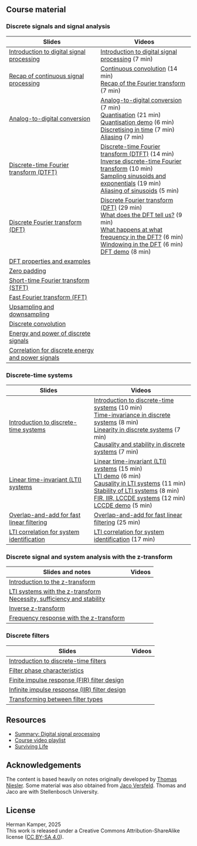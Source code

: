 ## Course material

### Discrete signals and signal analysis

| Slides | Videos |
|---|---|
| [Introduction to digital signal processing](slides/intro_dsp_slide.pdf) | [Introduction to digital signal processing](https://youtu.be/h9V4NM9Znb4&list=PLmZlBIcArwhMrUZ_njMmlO_T8gAWHihNS) (7 min) |
| [Recap of continuous signal processing](slides/recap_continuous_slide.pdf) | [Continuous convolution](https://youtu.be/doGQYZFEZc8&list=PLmZlBIcArwhMrUZ_njMmlO_T8gAWHihNS) (14 min) <br> [Recap of the Fourier transform](https://youtu.be/EEdfQ1z_F6k&list=PLmZlBIcArwhMrUZ_njMmlO_T8gAWHihNS) (7 min) |
| [Analog-to-digital conversion](slides/quantisation_sampling_slide.pdf) | [Analog-to-digital conversion](https://youtu.be/7axb-QfolGo&list=PLmZlBIcArwhMrUZ_njMmlO_T8gAWHihNS) (7 min) <br> [Quantisation](https://youtu.be/ZScd9UPCmtc&list=PLmZlBIcArwhMrUZ_njMmlO_T8gAWHihNS) (21 min) <br> [Quantisation demo](https://youtu.be/hZvD5tNGR8Q&list=PLmZlBIcArwhMrUZ_njMmlO_T8gAWHihNS) (6 min) <br> [Discretising in time](https://youtu.be/2k5tIecyHgU&list=PLmZlBIcArwhMrUZ_njMmlO_T8gAWHihNS) (7 min) <br> [Aliasing](https://youtu.be/60MjC9n4psA&list=PLmZlBIcArwhMrUZ_njMmlO_T8gAWHihNS) (7 min) |
| [Discrete-time Fourier transform (DTFT)](slides/dtft_slide.pdf) | [Discrete-time Fourier transform (DTFT)](https://youtu.be/rFOwsuoSIJc&list=PLmZlBIcArwhMrUZ_njMmlO_T8gAWHihNS) (14 min) <br> [Inverse discrete-time Fourier transform](https://youtu.be/j-IeNQNB_iM&list=PLmZlBIcArwhMrUZ_njMmlO_T8gAWHihNS) (10 min) <br> [Sampling sinusoids and exponentials](https://youtu.be/aS1bHaldf-k&list=PLmZlBIcArwhMrUZ_njMmlO_T8gAWHihNS) (19 min) <br> [Aliasing of sinusoids](https://youtu.be/xBN7jw5JpeA&list=PLmZlBIcArwhMrUZ_njMmlO_T8gAWHihNS) (5 min) |
| [Discrete Fourier transform (DFT)](slides/dft_slide.pdf) | [Discrete Fourier transform (DFT)](https://youtu.be/_rm8YpU9ozs&list=PLmZlBIcArwhMrUZ_njMmlO_T8gAWHihNS) (29 min) <br> [What does the DFT tell us?](https://youtu.be/oy9bwXWljjw&list=PLmZlBIcArwhMrUZ_njMmlO_T8gAWHihNS) (9 min) <br> [What happens at what frequency in the DFT?](https://youtu.be/hTHt-oxXQsk&list=PLmZlBIcArwhMrUZ_njMmlO_T8gAWHihNS) (6 min) <br> [Windowing in the DFT](https://youtu.be/UPL8AiLcEaU&list=PLmZlBIcArwhMrUZ_njMmlO_T8gAWHihNS) (6 min) <br> [DFT demo](https://youtu.be/ToVN7Bbw390&list=PLmZlBIcArwhMrUZ_njMmlO_T8gAWHihNS) (8 min)|
| [DFT properties and examples](slides/dft_properties_slide.pdf) | |
| [Zero padding](slides/zero_padding_slide.pdf) | |
| [Short-time Fourier transform (STFT)](slides/stft_slide.pdf) | |
| [Fast Fourier transform (FFT)](slides/fft_slide.pdf) | |
| [Upsampling and downsampling](slides/up_downsampling_slide.pdf) | |
| [Discrete convolution](slides/discrete_convolution_slide.pdf) | |
| [Energy and power of discrete signals](slides/discrete_energy_power_slide.pdf) | |
| [Correlation for discrete energy and power signals](slides/discrete_correlation_slide.pdf) | |

### Discrete-time systems

| Slides | Videos |
|---|---|
| [Introduction to discrete-time systems](slides/discrete_systems_intro_slide.pdf) | [Introduction to discrete-time systems](https://youtu.be/skTuURIQUMA&list=PLmZlBIcArwhMrUZ_njMmlO_T8gAWHihNS) (10 min) <br> [Time-invariance in discrete systems](https://youtu.be/-G3IsmSA7N4&list=PLmZlBIcArwhMrUZ_njMmlO_T8gAWHihNS) (8 min) <br> [Linearity in discrete systems](https://youtu.be/FCyxrmuzhZw&list=PLmZlBIcArwhMrUZ_njMmlO_T8gAWHihNS) (7 min) <br> [Causality and stability in discrete systems](https://youtu.be/INrM4Bg9J34&list=PLmZlBIcArwhMrUZ_njMmlO_T8gAWHihNS) (7 min) |
| [Linear time-invariant (LTI) systems](slides/lti_slide.pdf) | [Linear time-invariant (LTI) systems](https://youtu.be/zY8PCEpXM_8&list=PLmZlBIcArwhMrUZ_njMmlO_T8gAWHihNS) (15 min) <br> [LTI demo](https://youtu.be/NU3nYY3fgxA&list=PLmZlBIcArwhMrUZ_njMmlO_T8gAWHihNS) (6 min) <br> [Causality in LTI systems](https://youtu.be/seIMfKQLbgY&list=PLmZlBIcArwhMrUZ_njMmlO_T8gAWHihNS) (11 min) <br> [Stability of LTI systems](https://youtu.be/S5LuL76fVZ4&list=PLmZlBIcArwhMrUZ_njMmlO_T8gAWHihNS) (8 min) <br> [FIR, IIR, LCCDE systems](https://youtu.be/pKEW1Lht_3c&list=PLmZlBIcArwhMrUZ_njMmlO_T8gAWHihNS) (12 min) <br> [LCCDE demo](https://youtu.be/V6b_uYgVKIE&list=PLmZlBIcArwhMrUZ_njMmlO_T8gAWHihNS) (5 min) |
| [Overlap-and-add for fast linear filtering](slides/overlap_add_slide.pdf) | [Overlap-and-add for fast linear filtering](https://youtu.be/OnrwnrESaKo&list=PLmZlBIcArwhMrUZ_njMmlO_T8gAWHihNS) (25 min) |
| [LTI correlation for system identification](slides/lti_correlation_slide.pdf) | [LTI correlation for system identification](https://youtu.be/XtnU9lzCBgI&list=PLmZlBIcArwhMrUZ_njMmlO_T8gAWHihNS) (17 min) |

### Discrete signal and system analysis with the z-transform

| Slides and notes | Videos |
|---|---|
| [Introduction to the z-transform](slides/z_transform_intro_slide.pdf) | |
| [LTI systems with the z-transform](slides/z_transform_lti_slide.pdf) <br> [Necessity, sufficiency and stability](notes/necessity_sufficiency_stability.pdf) | |
| [Inverse z-transform](slides/z_transform_inverse_slide.pdf) | |
| [Frequency response with the z-transform](slides/z_transform_frequency_response_slide.pdf) | |

### Discrete filters

| Slides | Videos |
|---|---|
| [Introduction to discrete-time filters](slides/discrete_filters_intro.pdf) | |
| [Filter phase characteristics](slides/filter_phase_slide.pdf) | |
| [Finite impulse response (FIR) filter design](slides/filter_fir_slide.pdf) | |
| [Infinite impulse response (IIR) filter design](slides/filter_iir.pdf) | |
| [Transforming between filter types](slides/filter_transforms_slide.pdf) | |



## Resources

- [Summary: Digital signal processing](notes/dsp_summary.pdf)
- [Course video playlist](https://www.youtube.com/playlist?list=PLmZlBIcArwhMrUZ_njMmlO_T8gAWHihNS)
- [Surviving Life](https://www.youtube.com/playlist?list=PLmZlBIcArwhOpJ6Fkz7OghXQQQ9_UjGTE)



## Acknowledgements

The content is based heavily on notes originally developed by [Thomas
Niesler](https://dsp.sun.ac.za/~trn/). Some material was also obtained from
[Jaco Versfeld](https://ee.sun.ac.za/djjversfeld/). Thomas and Jaco are with
Stellenbosch University.



## License

Herman Kamper, 2025  
This work is released under a Creative Commons Attribution-ShareAlike
license ([CC BY-SA 4.0](http://creativecommons.org/licenses/by-sa/4.0/)).
